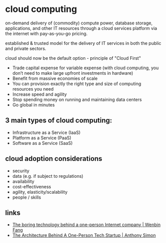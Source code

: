 
# cloud computing

on-demand delivery of (commodity) compute power, database storage, applications, and other IT resources through a cloud services platform via the internet with pay-as-you-go pricing.

established & trusted model for the delivery of IT services in both the public and private sectors.

cloud should now be the default option - principle of "Cloud First"

* Trade capital expense for variable expense (with cloud computing, you don’t need to make large upfront investments in hardware)
* Benefit from massive economies of scale
* You can provision exactly the right type and size of computing resources you need
* Increase speed and agility
* Stop spending money on running and maintaining data centers
* Go global in minutes

## 3 main types of cloud computing:
* Infrastructure as a Service (IaaS)
* Platform as a Service (PaaS)
* Software as a Service (SaaS)

## cloud adoption considerations
* security
* data (e.g. if subject to regulations)
* availability
* cost-effectiveness
* agility, elasticity/scalability
* people / skills

## links
* [The boring technology behind a one-person Internet company | Wenbin Fang](https://www.listennotes.com/blog/the-boring-technology-behind-a-one-person-23/)
* [The Architecture Behind A One-Person Tech Startup | Anthony Simon](https://anthonynsimon.com/blog/one-man-saas-architecture/)

